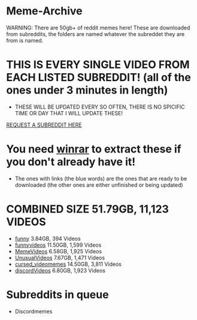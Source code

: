 # Meme-Archive
WARNING: There are 50gb+ of reddit memes here!
These are downloaded from subreddits, the folders are named whatever the subreddet they are from is named.

# THIS IS EVERY SINGLE VIDEO FROM EACH LISTED SUBREDDIT! (all of the ones under 3 minutes in length)
 - THESE WILL BE UPDATED EVERY SO OFTEN, THERE IS NO SPICIFIC TIME OR DAY THAT I WILL UPDATE THESE!

[REQUEST A SUBREDDIT HERE](https://discord.gg/n44zjAr6RV)
# You need [winrar](https://www.win-rar.com/postdownload.html) to extract these if you don't already have it!
 - The ones with links (the blue words) are the ones that are ready to be downloaded (the other ones are either unfinished or being updated)
# COMBINED SIZE 51.79GB, 11,123 VIDEOS
 - [funny](https://drive.google.com/file/d/16y3ua1zHKNMBckDFzIiULY6IpYbSAIvn/view?usp=sharing) 3.84GB, 394 Videos
 - [funnyvideos](https://drive.google.com/file/d/1Lr8PPtq4ReqSl5Jjd89XTQPICJandljy/view?usp=sharing) 11.50GB, 1,599 Videos
 - [MemeVideos](https://drive.google.com/file/d/1Zy8xcfT1-r29hNGI8ptdDaOyuxjGBDrb/view?usp=sharing) 6.58GB, 1,925 Videos
 - [UnusualVideos](https://drive.google.com/file/d/1MAWr8lOaO1x4t5Hh2hhQk8q6VAkZrWT_/view?usp=sharing) 7.67GB, 1,471 Videos
 - [cursed_videomemes](https://drive.google.com/file/d/1d74Cicv9JjlCJCZeK3AmKLduHrMCpINH/view?usp=sharing) 14.50GB, 3,811 Videos
 - [discordVideos](https://drive.google.com/file/d/1gwxLvVbZ5qug5v4PR5QWQuw2LzkMAmFt/view?usp=sharing) 6.80GB, 1,923 Videos



# Subreddits in queue
 - Discordmemes
